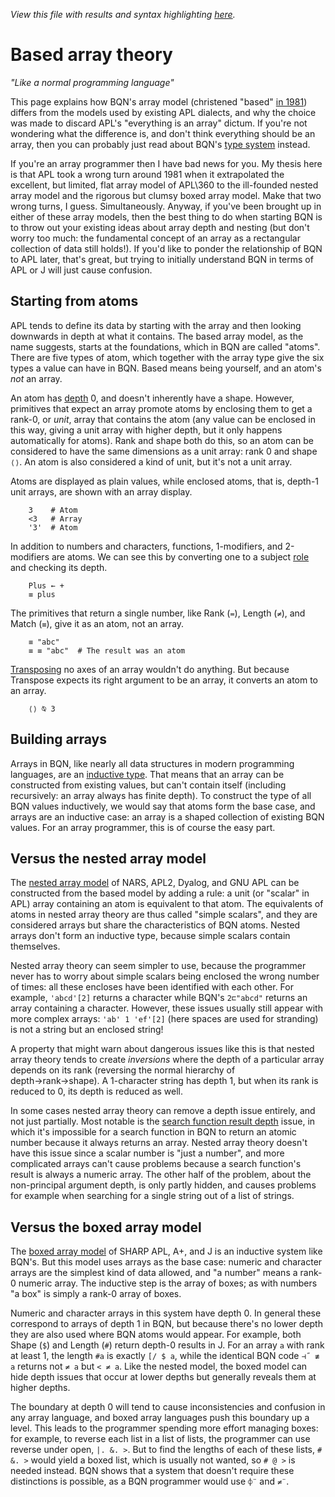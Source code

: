 *View this file with results and syntax highlighting [here](https://mlochbaum.github.io/BQN/doc/based.html).*

# Based array theory

*"Like a normal programming language"*

This page explains how BQN's array model (christened "based" [in 1981](https://dl.acm.org/doi/abs/10.1145/586656.586663)) differs from the models used by existing APL dialects, and why the choice was made to discard APL's "everything is an array" dictum. If you're not wondering what the difference is, and don't think everything should be an array, then you can probably just read about BQN's [type system](types.md) instead.

If you're an array programmer then I have bad news for you. My thesis here is that APL took a wrong turn around 1981 when it extrapolated the excellent, but limited, flat array model of APL\360 to the ill-founded nested array model and the rigorous but clumsy boxed array model. Make that two wrong turns, I guess. Simultaneously. Anyway, if you've been brought up in either of these array models, then the best thing to do when starting BQN is to throw out your existing ideas about array depth and nesting (but don't worry too much: the fundamental concept of an array as a rectangular collection of data still holds!). If you'd like to ponder the relationship of BQN to APL later, that's great, but trying to initially understand BQN in terms of APL or J will just cause confusion.

## Starting from atoms

APL tends to define its data by starting with the array and then looking downwards in depth at what it contains. The based array model, as the name suggests, starts at the foundations, which in BQN are called "atoms". There are five types of atom, which together with the array type give the six types a value can have in BQN. Based means being yourself, and an atom's *not* an array.

An atom has [depth](depth.md) 0, and doesn't inherently have a shape. However, primitives that expect an array promote atoms by enclosing them to get a rank-0, or *unit*, array that contains the atom (any value can be enclosed in this way, giving a unit array with higher depth, but it only happens automatically for atoms). Rank and shape both do this, so an atom can be considered to have the same dimensions as a unit array: rank 0 and shape `⟨⟩`. An atom is also considered a kind of unit, but it's not a unit array.

Atoms are displayed as plain values, while enclosed atoms, that is, depth-1 unit arrays, are shown with an array display.

        3    # Atom
        <3   # Array
        '3'  # Atom

In addition to numbers and characters, functions, 1-modifiers, and 2-modifiers are atoms. We can see this by converting one to a subject [role](context.md) and checking its depth.

        Plus ← +
        ≡ plus

The primitives that return a single number, like Rank (`=`), Length (`≠`), and Match (`≡`), give it as an atom, not an array.

        ≡ "abc"
        ≡ ≡ "abc"  # The result was an atom

[Transposing](transpose.md) no axes of an array wouldn't do anything. But because Transpose expects its right argument to be an array, it converts an atom to an array.

        ⟨⟩ ⍉ 3

## Building arrays

Arrays in BQN, like nearly all data structures in modern programming languages, are an [inductive type](https://en.wikipedia.org/wiki/Inductive_type). That means that an array can be constructed from existing values, but can't contain itself (including recursively: an array always has finite depth). To construct the type of all BQN values inductively, we would say that atoms form the base case, and arrays are an inductive case: an array is a shaped collection of existing BQN values. For an array programmer, this is of course the easy part.

## Versus the nested array model

The [nested array model](https://aplwiki.com/wiki/Array_model#Nested_array_theory) of NARS, APL2, Dyalog, and GNU APL can be constructed from the based model by adding a rule: a unit (or "scalar" in APL) array containing an atom is equivalent to that atom. The equivalents of atoms in nested array theory are thus called "simple scalars", and they are considered arrays but share the characteristics of BQN atoms. Nested arrays don't form an inductive type, because simple scalars contain themselves.

Nested array theory can seem simpler to use, because the programmer never has to worry about simple scalars being enclosed the wrong number of times: all these encloses have been identified with each other. For example, `'abcd'[2]` returns a character while BQN's `2⊏"abcd"` returns an array containing a character. However, these issues usually still appear with more complex arrays: `'ab' 1 'ef'[2]` (here spaces are used for stranding) is not a string but an enclosed string!

A property that might warn about dangerous issues like this is that nested array theory tends to create *inversions* where the depth of a particular array depends on its rank (reversing the normal hierarchy of depth→rank→shape). A 1-character string has depth 1, but when its rank is reduced to 0, its depth is reduced as well.

In some cases nested array theory can remove a depth issue entirely, and not just partially. Most notable is the [search function result depth](../commentary/problems.md#search-function-depth) issue, in which it's impossible for a search function in BQN to return an atomic number because it always returns an array. Nested array theory doesn't have this issue since a scalar number is "just a number", and more complicated arrays can't cause problems because a search function's result is always a numeric array. The other half of the problem, about the non-principal argument depth, is only partly hidden, and causes problems for example when searching for a single string out of a list of strings.

## Versus the boxed array model

The [boxed array model](https://aplwiki.com/wiki/Array_model#Boxes) of SHARP APL, A+, and J is an inductive system like BQN's. But this model uses arrays as the base case: numeric and character arrays are the simplest kind of data allowed, and "a number" means a rank-0 numeric array. The inductive step is the array of boxes; as with numbers "a box" is simply a rank-0 array of boxes.

Numeric and character arrays in this system have depth 0. In general these correspond to arrays of depth 1 in BQN, but because there's no lower depth they are also used where BQN atoms would appear. For example, both Shape (`$`) and Length (`#`) return depth-0 results in J. For an array `a` with rank at least 1, the length `#a` is exactly `[/ $ a`, while the identical BQN code `⊣˝ ≢ a` returns not `≠ a` but `< ≠ a`. Like the nested model, the boxed model can hide depth issues that occur at lower depths but generally reveals them at higher depths.

The boundary at depth 0 will tend to cause inconsistencies and confusion in any array language, and boxed array languages push this boundary up a level. This leads to the programmer spending more effort managing boxes: for example, to reverse each list in a list of lists, the programmer can use reverse under open, `|. &. >`. But to find the lengths of each of these lists, `# &. >` would yield a boxed list, which is usually not wanted, so `# @ >` is needed instead. BQN shows that a system that doesn't require these distinctions is possible, as a BQN programmer would use `⌽¨` and `≠¨`.
